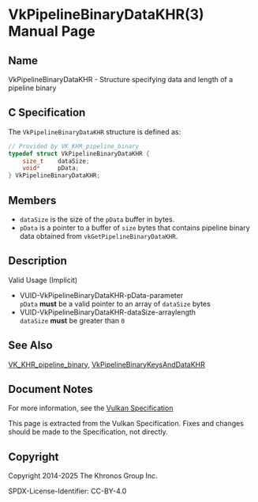 # VkPipelineBinaryDataKHR(3) Manual Page

## Name

VkPipelineBinaryDataKHR - Structure specifying data and length of a pipeline binary



## [](#_c_specification)C Specification

The `VkPipelineBinaryDataKHR` structure is defined as:

```c++
// Provided by VK_KHR_pipeline_binary
typedef struct VkPipelineBinaryDataKHR {
    size_t    dataSize;
    void*     pData;
} VkPipelineBinaryDataKHR;
```

## [](#_members)Members

- `dataSize` is the size of the `pData` buffer in bytes.
- `pData` is a pointer to a buffer of `size` bytes that contains pipeline binary data obtained from `vkGetPipelineBinaryDataKHR`.

## [](#_description)Description

Valid Usage (Implicit)

- [](#VUID-VkPipelineBinaryDataKHR-pData-parameter)VUID-VkPipelineBinaryDataKHR-pData-parameter  
  `pData` **must** be a valid pointer to an array of `dataSize` bytes
- [](#VUID-VkPipelineBinaryDataKHR-dataSize-arraylength)VUID-VkPipelineBinaryDataKHR-dataSize-arraylength  
  `dataSize` **must** be greater than `0`

## [](#_see_also)See Also

[VK\_KHR\_pipeline\_binary](https://registry.khronos.org/vulkan/specs/latest/man/html/VK_KHR_pipeline_binary.html), [VkPipelineBinaryKeysAndDataKHR](https://registry.khronos.org/vulkan/specs/latest/man/html/VkPipelineBinaryKeysAndDataKHR.html)

## [](#_document_notes)Document Notes

For more information, see the [Vulkan Specification](https://registry.khronos.org/vulkan/specs/latest/html/vkspec.html#VkPipelineBinaryDataKHR)

This page is extracted from the Vulkan Specification. Fixes and changes should be made to the Specification, not directly.

## [](#_copyright)Copyright

Copyright 2014-2025 The Khronos Group Inc.

SPDX-License-Identifier: CC-BY-4.0